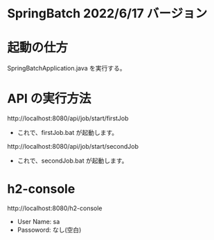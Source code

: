 # SpringBatch 2022/6/17 バージョン

# 起動の仕方

SpringBatchApplication.java を実行する。

# API の実行方法

http://localhost:8080/api/job/start/firstJob

- これで、firstJob.bat が起動します。

http://localhost:8080/api/job/start/secondJob

- これで、secondJob.bat が起動します。

# h2-console

http://localhost:8080/h2-console

- User Name: sa
- Passoword: なし(空白)
